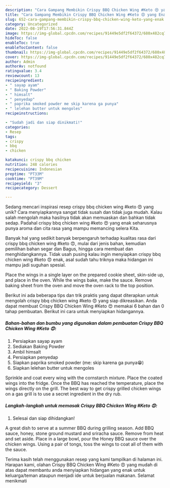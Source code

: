 ```yaml
---
description: "Cara Gampang Membikin Crispy BBQ Chicken Wing #Keto 😍 yang Enak"
title: "Cara Gampang Membikin Crispy BBQ Chicken Wing #Keto 😍 yang Enak"
slug: 652-cara-gampang-membikin-crispy-bbq-chicken-wing-keto-yang-enak
category: Uncategorized
date: 2022-08-19T17:56:31.844Z
image: https://img-global.cpcdn.com/recipes/91449e5df2f64372/680x482cq70/crispy-bbq-chicken-wing-keto-foto-resep-utama.jpg
hideToc: false
enableToc: true
enableTocContent: false
thumbnail: https://img-global.cpcdn.com/recipes/91449e5df2f64372/680x482cq70/crispy-bbq-chicken-wing-keto-foto-resep-utama.jpg
cover: https://img-global.cpcdn.com/recipes/91449e5df2f64372/680x482cq70/crispy-bbq-chicken-wing-keto-foto-resep-utama.jpg
author: Admin
authorAv: notfound
ratingvalue: 3.4
reviewcount: 13
recipeingredient:
- " sayap ayam"
- " Baking Powder"
- " himsalt"
- " penyedap"
- " paprika smoked powder me skip karena ga punya"
- " lelehan butter untuk mengoles"
recipeinstructions:

- "Sudah jadi dan siap dinikmati!"
categories:
- Resep
tags:
- crispy
- bbq
- chicken

katakunci: crispy bbq chicken 
nutrition: 248 calories
recipecuisine: Indonesian
preptime: "PT33M"
cooktime: "PT39M"
recipeyield: "3"
recipecategory: Dessert

---
```





Sedang mencari inspirasi resep crispy bbq chicken wing #keto 😍 yang unik? Cara menyiapkannya sangat tidak susah dan tidak juga mudah. Kalau salah mengolah maka hasilnya tidak akan memuaskan dan bahkan tidak sedap. Padahal crispy bbq chicken wing #keto 😍 yang enak seharusnya punya aroma dan cita rasa yang mampu memancing selera Kita.





Banyak hal yang sedikit banyak berpengaruh terhadap kualitas rasa dari crispy bbq chicken wing #keto 😍, mulai dari jenis bahan, kemudian pemilihan bahan segar dan Bagus, hingga cara membuat dan menghidangkannya. Tidak usah pusing kalau ingin menyiapkan crispy bbq chicken wing #keto 😍 enak,      asal sudah tahu triknya maka hidangan ini mampu jadi suguhan spesial.














Place the wings in a single layer on the prepared cookie sheet, skin-side up, and place in the oven. While the wings bake, make the sauce. Remove baking sheet from the oven and move the oven rack to the top position.






Berikut ini ada beberapa tips dan trik praktis yang dapat diterapkan untuk mengolah crispy bbq chicken wing #keto 😍 yang siap dikreasikan. Anda dapat membuat Crispy BBQ Chicken Wing #Keto 😍 memakai 6 bahan dan 0 tahap pembuatan. Berikut ini cara untuk menyiapkan hidangannya.

<!--inarticleads1-->

##### Bahan-bahan dan bumbu yang digunakan dalam pembuatan Crispy BBQ Chicken Wing #Keto 😍:

1. Persiapkan  sayap ayam
1. Sediakan  Baking Powder
1. Ambil  himsalt
1. Persiapkan  penyedap
1. Siapkan  paprika smoked powder (me: skip karena ga punya😁)
1. Siapkan  lelehan butter untuk mengoles


Sprinkle and coat every wing with the cornstarch mixture. Place the coated wings into the fridge. Once the BBQ has reached the temperature, place the wings directly on the grill. The best way to get crispy grilled chicken wings on a gas grill is to use a secret ingredient in the dry rub. 

<!--inarticleads2-->

##### Langkah-langkah untuk memasak Crispy BBQ Chicken Wing #Keto 😍:


1. Selesai dan siap dihidangkan!

A great dish to serve at a summer BBQ during grilling season. Add BBQ sauce, honey, stone ground mustard and sriracha sauce. Remove from heat and set aside. Place in a large bowl, pour the Honey BBQ sauce over the chicken wings. Using a pair of tongs, toss the wings to coat all of them with the sauce. 

Terima kasih telah menggunakan resep yang kami tampilkan di halaman ini. Harapan kami, olahan Crispy BBQ Chicken Wing #Keto 😍 yang mudah di atas dapat membantu anda menyiapkan hidangan yang enak untuk keluarga/teman ataupun menjadi ide untuk berjualan makanan. Selamat menikmati
